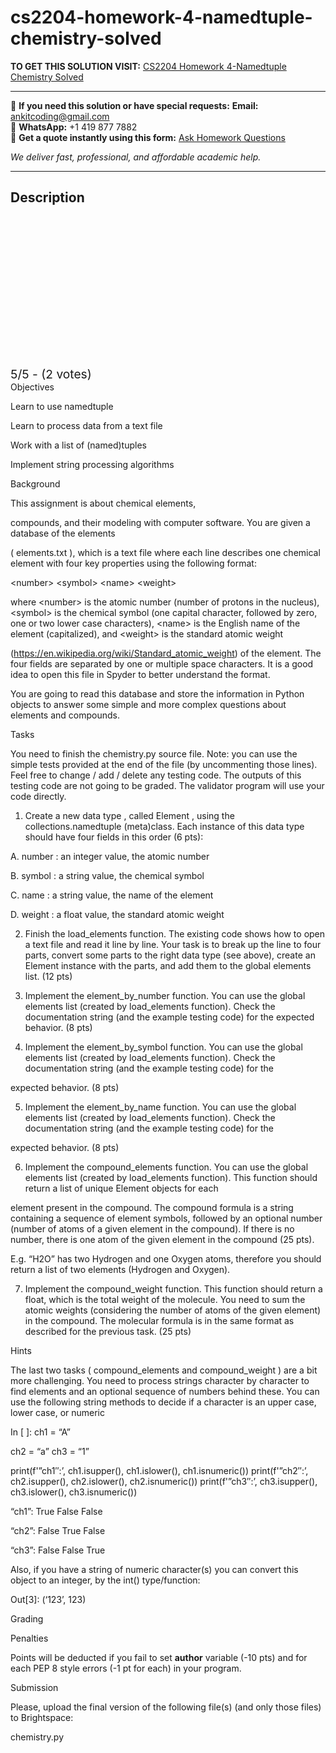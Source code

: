 # cs2204-homework-4-namedtuple-chemistry-solved
**TO GET THIS SOLUTION VISIT:** [CS2204 Homework 4-Namedtuple Chemistry Solved](https://www.ankitcodinghub.com/product/cs2204-homework-chemistry-solved/)


---

📩 **If you need this solution or have special requests:** **Email:** ankitcoding@gmail.com  
📱 **WhatsApp:** +1 419 877 7882  
📄 **Get a quote instantly using this form:** [Ask Homework Questions](https://www.ankitcodinghub.com/services/ask-homework-questions/)

*We deliver fast, professional, and affordable academic help.*

---

<h2>Description</h2>



<div class="kk-star-ratings kksr-auto kksr-align-center kksr-valign-top" data-payload="{&quot;align&quot;:&quot;center&quot;,&quot;id&quot;:&quot;116686&quot;,&quot;slug&quot;:&quot;default&quot;,&quot;valign&quot;:&quot;top&quot;,&quot;ignore&quot;:&quot;&quot;,&quot;reference&quot;:&quot;auto&quot;,&quot;class&quot;:&quot;&quot;,&quot;count&quot;:&quot;2&quot;,&quot;legendonly&quot;:&quot;&quot;,&quot;readonly&quot;:&quot;&quot;,&quot;score&quot;:&quot;5&quot;,&quot;starsonly&quot;:&quot;&quot;,&quot;best&quot;:&quot;5&quot;,&quot;gap&quot;:&quot;4&quot;,&quot;greet&quot;:&quot;Rate this product&quot;,&quot;legend&quot;:&quot;5\/5 - (2 votes)&quot;,&quot;size&quot;:&quot;24&quot;,&quot;title&quot;:&quot;CS2204 Homework 4-Namedtuple Chemistry Solved&quot;,&quot;width&quot;:&quot;138&quot;,&quot;_legend&quot;:&quot;{score}\/{best} - ({count} {votes})&quot;,&quot;font_factor&quot;:&quot;1.25&quot;}">

<div class="kksr-stars">

<div class="kksr-stars-inactive">
            <div class="kksr-star" data-star="1" style="padding-right: 4px">


<div class="kksr-icon" style="width: 24px; height: 24px;"></div>
        </div>
            <div class="kksr-star" data-star="2" style="padding-right: 4px">


<div class="kksr-icon" style="width: 24px; height: 24px;"></div>
        </div>
            <div class="kksr-star" data-star="3" style="padding-right: 4px">


<div class="kksr-icon" style="width: 24px; height: 24px;"></div>
        </div>
            <div class="kksr-star" data-star="4" style="padding-right: 4px">


<div class="kksr-icon" style="width: 24px; height: 24px;"></div>
        </div>
            <div class="kksr-star" data-star="5" style="padding-right: 4px">


<div class="kksr-icon" style="width: 24px; height: 24px;"></div>
        </div>
    </div>

<div class="kksr-stars-active" style="width: 138px;">
            <div class="kksr-star" style="padding-right: 4px">


<div class="kksr-icon" style="width: 24px; height: 24px;"></div>
        </div>
            <div class="kksr-star" style="padding-right: 4px">


<div class="kksr-icon" style="width: 24px; height: 24px;"></div>
        </div>
            <div class="kksr-star" style="padding-right: 4px">


<div class="kksr-icon" style="width: 24px; height: 24px;"></div>
        </div>
            <div class="kksr-star" style="padding-right: 4px">


<div class="kksr-icon" style="width: 24px; height: 24px;"></div>
        </div>
            <div class="kksr-star" style="padding-right: 4px">


<div class="kksr-icon" style="width: 24px; height: 24px;"></div>
        </div>
    </div>
</div>


<div class="kksr-legend" style="font-size: 19.2px;">
            5/5 - (2 votes)    </div>
    </div>
Objectives

Learn to use namedtuple

Learn to process data from a text file

Work with a list of (named)tuples

Implement string processing algorithms

Background

This assignment is about chemical elements,

compounds, and their modeling with computer software. You are given a database of the elements

( elements.txt ), which is a text file where each line describes one chemical element with four key properties using the following format:

&lt;number&gt; &lt;symbol&gt; &lt;name&gt; &lt;weight&gt;

where &lt;number&gt; is the atomic number (number of protons in the nucleus), &lt;symbol&gt; is the chemical symbol (one capital character, followed by zero, one or two lower case characters), &lt;name&gt; is the English name of the element (capitalized), and &lt;weight&gt; is the standard atomic weight

(https://en.wikipedia.org/wiki/Standard_atomic_weight) of the element. The four fields are separated by one or multiple space characters. It is a good idea to open this file in Spyder to better understand the format.

You are going to read this database and store the information in Python objects to answer some simple and more complex questions about elements and compounds.

Tasks

You need to finish the chemistry.py source file. Note: you can use the simple tests provided at the end of the file (by uncommenting those lines). Feel free to change / add / delete any testing code. The outputs of this testing code are not going to be graded. The validator program will use your code directly.

1. Create a new data type , called Element , using the collections.namedtuple (meta)class. Each instance of this data type should have four fields in this order (6 pts):

A. number : an integer value, the atomic number

B. symbol : a string value, the chemical symbol

C. name : a string value, the name of the element

D. weight : a float value, the standard atomic weight

2. Finish the load_elements function. The existing code shows how to open a text file and read it line by line. Your task is to break up the line to four parts, convert some parts to the right data type (see above), create an Element instance with the parts, and add them to the global elements list. (12 pts)

3. Implement the element_by_number function. You can use the global elements list (created by load_elements function). Check the documentation string (and the example testing code) for the expected behavior. (8 pts)

4. Implement the element_by_symbol function. You can use the global elements list (created by load_elements function). Check the documentation string (and the example testing code) for the

expected behavior. (8 pts)

5. Implement the element_by_name function. You can use the global elements list (created by load_elements function). Check the documentation string (and the example testing code) for the

expected behavior. (8 pts)

6. Implement the compound_elements function. You can use the global elements list (created by load_elements function). This function should return a list of unique Element objects for each

element present in the compound. The compound formula is a string containing a sequence of element symbols, followed by an optional number (number of atoms of a given element in the compound). If there is no number, there is one atom of the given element in the compound (25 pts).

E.g. “H2O” has two Hydrogen and one Oxygen atoms, therefore you should return a list of two elements (Hydrogen and Oxygen).

7. Implement the compound_weight function. This function should return a float, which is the total weight of the molecule. You need to sum the atomic weights (considering the number of atoms of the given element) in the compound. The molecular formula is in the same format as described for the previous task. (25 pts)

Hints

The last two tasks ( compound_elements and compound_weight ) are a bit more challenging. You need to process strings character by character to find elements and an optional sequence of numbers behind these. You can use the following string methods to decide if a character is an upper case, lower case, or numeric

In [ ]: ch1 = “A”

ch2 = “a” ch3 = “1”

print(f'”ch1″:’, ch1.isupper(), ch1.islower(), ch1.isnumeric()) print(f'”ch2″:’, ch2.isupper(), ch2.islower(), ch2.isnumeric()) print(f'”ch3″:’, ch3.isupper(), ch3.islower(), ch3.isnumeric())

“ch1”: True False False

“ch2”: False True False

“ch3”: False False True

Also, if you have a string of numeric character(s) you can convert this object to an integer, by the int() type/function:

Out[3]: (‘123’, 123)

Grading

Penalties

Points will be deducted if you fail to set __author__ variable (-10 pts) and for each PEP 8 style errors (-1 pt for each) in your program.

Submission

Please, upload the final version of the following file(s) (and only those files) to Brightspace:

chemistry.py
